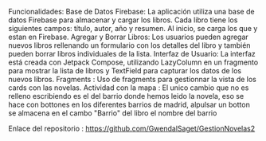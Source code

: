 Funcionalidades:
Base de Datos Firebase: La aplicación utiliza una base de datos Firebase para almacenar y cargar los libros. Cada libro tiene los siguientes campos: título, autor, año y resumen. Al inicio, se carga los que y estan en Firebase.
Agregar y Borrar Libros: Los usuarios pueden agregar nuevos libros rellenando un formulario con los detalles del libro y también pueden borrar libros individuales de la lista.
Interfaz de Usuario: La interfaz está creada con Jetpack Compose, utilizando LazyColumn en un fragmento para mostrar la lista de libros y TextField para capturar los datos de los nuevos libros.
Fragments : Uso de fragments para gestionnar la vista de los cards con las novelas.
Actividad con la mapa : El unico cambio que no es relleno escribiendo es el del barrio donde hemos leido la novela, eso se hace con bottones en los diferentes barrios de madrid, alpulsar un botton se almacena en el cambo "Barrio" del libro el nombre del barrio

Enlace del repositorio : https://github.com/GwendalSaget/GestionNovelas2

